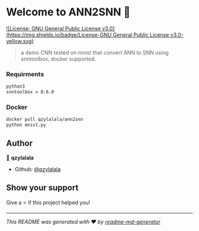 # Welcome to ANN2SNN 👋
[![License: GNU General Public License v3.0](https://img.shields.io/badge/License-GNU General Public License v3.0-yellow.svg)](#)

> a demo CNN tested on mnist that convert ANN to SNN using snntoolbox, docker supported.

### Requirments

```markdown
python3
snntoolbox = 0.6.0
```

### Docker

```markdown
docker pull qzylalala/ann2snn
python mnist.py
```

## Author

👤 **qzylalala**

* Github: [@qzylalala](https://github.com/qzylalala)

## Show your support

Give a ⭐️ if this project helped you!


***
_This README was generated with ❤️ by [readme-md-generator](https://github.com/kefranabg/readme-md-generator)_